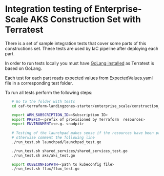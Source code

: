 # Integration testing of Enterprise-Scale AKS Construction Set with Terratest

There is a set of sample integration tests that cover some parts of this constructions set. These tests are used by IaC pipeline after deploying each part.

In order to run tests locally you must have [GoLang installed](https://golang.org/doc/install) as Terratest is based on GoLang.

Each test for each part reads expected values from ExpectedValues.yaml file in a corresponding test folder.

To run all tests perform the following steps:

```bash
   # Go to the folder with tests
   cd caf-terraform-landingzones-starter/enterprise_scale/construction_sets/aks/online/aks_secure_baseline/test

   export ARM_SUBSCRIPTION_ID=<Subscription ID>
   export PREFIX=<prefix of provisioned by Terraform  resources>
   export ENVIRONMENT=<e.g. snadpit>
   
   # Testing of the launchpad makes sense if the resources have been provisioned with the rover,
   # otherwise comment the following line  
   ./run_test.sh launchpad/launchpad_test.go

   ./run_test.sh shared_services/shared_services_test.go
   ./run_test.sh aks/aks_test.go

   export KUBECONFIGPATH=<path to kubeconfig file>
   ./run_test.sh flux/flux_test.go
```





